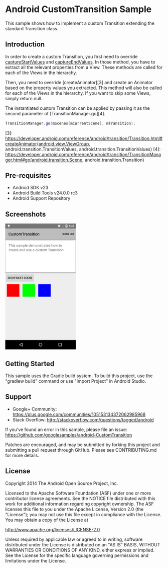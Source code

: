 
Android CustomTransition Sample
===================================

This sample shows how to implement a custom Transition extending the
standard Transition class.

Introduction
------------

In order to create a custom Transition, you first need to override
[captureStartValues][1] and [captureEndValues][2]. In those method, you have to
extract all the relevant properties from a View. These methods are called for
each of the Views in the hierarchy.

Then, you need to override [createAnimator][3] and create an Animator based on
the property values you extracted. This method will also be called for each of
the Views in the hierarchy. If you want to skip some Views, simply return null.

The instantiated custom Transition can be applied by passing it as the second
parameter of [TransitionManager.go][4].

```java
TransitionManager.go(mScenes[mCurrentScene], mTransition);
```

[1]: https://developer.android.com/reference/android/transition/Transition.html#captureStartValues(android.transition.TransitionValues)
[2]: https://developer.android.com/reference/android/transition/Transition.html#captureEndValues(android.transition.TransitionValues)
[3]: https://developer.android.com/reference/android/transition/Transition.html#createAnimator(android.view.ViewGroup, android.transition.TransitionValues, android.transition.TransitionValues)
[4]: https://developer.android.com/reference/android/transition/TransitionManager.html#go(android.transition.Scene, android.transition.Transition)

Pre-requisites
--------------

- Android SDK v23
- Android Build Tools v24.0.0 rc3
- Android Support Repository

Screenshots
-------------

<img src="screenshots/main.png" height="400" alt="Screenshot"/> 

Getting Started
---------------

This sample uses the Gradle build system. To build this project, use the
"gradlew build" command or use "Import Project" in Android Studio.

Support
-------

- Google+ Community: https://plus.google.com/communities/105153134372062985968
- Stack Overflow: http://stackoverflow.com/questions/tagged/android

If you've found an error in this sample, please file an issue:
https://github.com/googlesamples/android-CustomTransition

Patches are encouraged, and may be submitted by forking this project and
submitting a pull request through GitHub. Please see CONTRIBUTING.md for more details.

License
-------

Copyright 2014 The Android Open Source Project, Inc.

Licensed to the Apache Software Foundation (ASF) under one or more contributor
license agreements.  See the NOTICE file distributed with this work for
additional information regarding copyright ownership.  The ASF licenses this
file to you under the Apache License, Version 2.0 (the "License"); you may not
use this file except in compliance with the License.  You may obtain a copy of
the License at

http://www.apache.org/licenses/LICENSE-2.0

Unless required by applicable law or agreed to in writing, software
distributed under the License is distributed on an "AS IS" BASIS, WITHOUT
WARRANTIES OR CONDITIONS OF ANY KIND, either express or implied.  See the
License for the specific language governing permissions and limitations under
the License.
